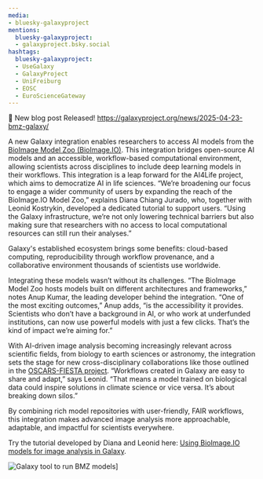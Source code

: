```yaml
---
media:
- bluesky-galaxyproject
mentions:
  bluesky-galaxyproject:
  - galaxyproject.bsky.social
hashtags:
  bluesky-galaxyproject:
  - UseGalaxy
  - GalaxyProject
  - UniFreiburg
  - EOSC
  - EuroScienceGateway
---
```

📝 New blog post Released!
https://galaxyproject.org/news/2025-04-23-bmz-galaxy/

A new Galaxy integration enables researchers to access AI models from the [BioImage Model Zoo (BioImage.IO)](https://bioimage.io/#/).
This integration bridges open-source AI models and an accessible, workflow-based computational environment, allowing scientists across disciplines to include deep learning
models in their workflows.
This integration is a leap forward for the AI4Life project, which aims to democratize AI in life sciences. “We’re broadening our focus to engage a wider community of
users by expanding the reach of the BioImage.IO Model Zoo,” explains Diana Chiang Jurado, who, together with Leonid Kostrykin, developed a dedicated tutorial to support users.
“Using the Galaxy infrastructure, we’re not only lowering technical barriers but also making sure that researchers with no access to local computational resources can still run their analyses.”

Galaxy's established ecosystem brings some benefits: cloud-based computing, reproducibility through workflow provenance, and a collaborative environment thousands of scientists use worldwide.

Integrating these models wasn’t without its challenges. “The BioImage Model Zoo hosts models built on different architectures and frameworks,” notes Anup Kumar,
the leading developer behind the integration. “One of the most exciting outcomes,” Anup adds, “is the accessibility it provides. Scientists who don’t have a background
in AI, or who work at underfunded institutions, can now use powerful models with just a few clicks. That’s the kind of impact we’re aiming for.”

With AI-driven image analysis becoming increasingly relevant across scientific fields, from biology to earth sciences or astronomy, the integration sets the stage
for new cross-disciplinary collaborations like those outlined in the [OSCARS-FIESTA project](https://www.oscars-project.eu/projects/fair-image-analysis-across-sciences).
“Workflows created in Galaxy are easy to share and adapt,” says Leonid. “That means a model trained on biological data could inspire solutions in climate science or vice versa. It’s about breaking down silos.”

By combining rich model repositories with user-friendly, FAIR workflows, this integration makes advanced image analysis more approachable, adaptable, and impactful for scientists everywhere.

Try the tutorial developed by Diana and Leonid here: [Using BioImage.IO models for image analysis in Galaxy](https://training.galaxyproject.org/training-material/topics/imaging/tutorials/process-image-bioimageio/tutorial.html).

![Galaxy tool to run BMZ models](./BMZ-Galaxy.png)]